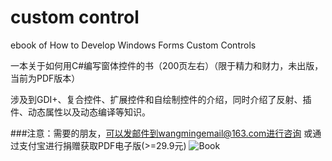 # custom control
ebook of How to Develop Windows Forms Custom Controls

一本关于如何用C#编写窗体控件的书（200页左右）（限于精力和财力，未出版，当前为PDF版本）


涉及到GDI+、复合控件、扩展控件和自绘制控件的介绍，同时介绍了反射、插件、动态属性以及动态编译等知识。

###注意：需要的朋友，可以发邮件到wangmingemail@163.com进行咨询
或通过支付宝进行捐赠获取PDF电子版(>=29.9元)
![Book](https://github.com/JackWangCUMT/customcontrol/blob/master/mybook.bmp)
